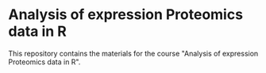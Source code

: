 # Analysis of expression Proteomics data in R

This repository contains the materials for the course "Analysis of expression Proteomics data in R".

